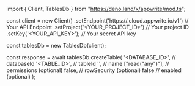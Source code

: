 import { Client, TablesDb } from "https://deno.land/x/appwrite/mod.ts";

const client = new Client()
    .setEndpoint('https://<REGION>.cloud.appwrite.io/v1') // Your API Endpoint
    .setProject('<YOUR_PROJECT_ID>') // Your project ID
    .setKey('<YOUR_API_KEY>'); // Your secret API key

const tablesDb = new TablesDb(client);

const response = await tablesDb.createTable(
    '<DATABASE_ID>', // databaseId
    '<TABLE_ID>', // tableId
    '<NAME>', // name
    ["read("any")"], // permissions (optional)
    false, // rowSecurity (optional)
    false // enabled (optional)
);
